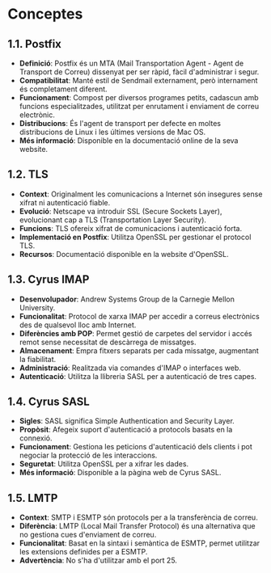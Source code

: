 # Conceptes

## 1.1. Postfix
- **Definició**: Postfix és un MTA (Mail Transportation Agent - Agent de Transport de Correu) dissenyat per ser ràpid, fàcil d'administrar i segur.
- **Compatibilitat**: Manté estil de Sendmail externament, però internament és completament diferent.
- **Funcionament**: Compost per diversos programes petits, cadascun amb funcions especialitzades, utilitzat per enrutament i enviament de correu electrònic.
- **Distribucions**: És l'agent de transport per defecte en moltes distribucions de Linux i les últimes versions de Mac OS.
- **Més informació**: Disponible en la documentació online de la seva website.

## 1.2. TLS
- **Context**: Originalment les comunicacions a Internet són insegures sense xifrat ni autenticació fiable.
- **Evolució**: Netscape va introduir SSL (Secure Sockets Layer), evolucionant cap a TLS (Transportation Layer Security).
- **Funcions**: TLS ofereix xifrat de comunicacions i autenticació forta.
- **Implementació en Postfix**: Utilitza OpenSSL per gestionar el protocol TLS.
- **Recursos**: Documentació disponible en la website d'OpenSSL.

## 1.3. Cyrus IMAP
- **Desenvolupador**: Andrew Systems Group de la Carnegie Mellon University.
- **Funcionalitat**: Protocol de xarxa IMAP per accedir a correus electrònics des de qualsevol lloc amb Internet.
- **Diferències amb POP**: Permet gestió de carpetes del servidor i accés remot sense necessitat de descàrrega de missatges.
- **Almacenament**: Empra fitxers separats per cada missatge, augmentant la fiabilitat.
- **Administració**: Realitzada via comandes d'IMAP o interfaces web.
- **Autenticació**: Utilitza la llibreria SASL per a autenticació de tres capes.

## 1.4. Cyrus SASL
- **Sigles**: SASL significa Simple Authentication and Security Layer.
- **Propòsit**: Afegeix suport d'autenticació a protocols basats en la connexió.
- **Funcionament**: Gestiona les peticions d'autenticació dels clients i pot negociar la protecció de les interaccions.
- **Seguretat**: Utilitza OpenSSL per a xifrar les dades.
- **Més informació**: Disponible a la pàgina web de Cyrus SASL.

## 1.5. LMTP
- **Context**: SMTP i ESMTP són protocols per a la transferència de correu.
- **Diferència**: LMTP (Local Mail Transfer Protocol) és una alternativa que no gestiona cues d'enviament de correu.
- **Funcionalitat**: Basat en la sintaxi i semàntica de ESMTP, permet utilitzar les extensions definides per a ESMTP.
- **Advertència**: No s'ha d'utilitzar amb el port 25.

